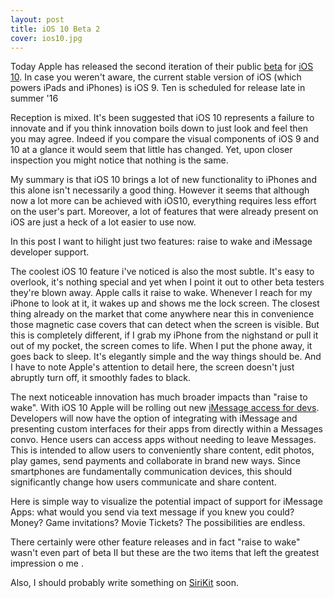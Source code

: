 ```yaml
---
layout: post
title: iOS 10 Beta 2 
cover: ios10.jpg
---
```


<!-- raise to wake
* push to unlock (w/ option to hover to unlock)
* way more useful 3d touch 
* messages API 
* major siri upgrade
* photos are way smarter and build albums with the full capabilities of google
  photos but none of the privacy concerns
* unlock Mac
* maps remembers when you leave your car
* Home App 
-->

Today Apple has released the second iteration of their public 
[beta](https://beta.apple.com/sp/betaprogram/) for 
[iOS 10](http://www.apple.com/ios/ios10-preview/).
In case you weren't aware, the current stable version of iOS (which powers
iPads and iPhones) is iOS 9. Ten is scheduled for release late in summer '16

Reception is mixed. It's been suggested that iOS 10 represents a failure to
innovate and if you think innovation boils down to just look and feel
then you may agree. Indeed if you compare the visual components of iOS 9
and 10 at a glance it would seem that little has changed. Yet, upon
closer inspection you might notice that nothing is the same. 

My summary is that iOS 10 brings a lot of new functionality to iPhones
and this alone isn't necessarily a good thing. However it seems that
although now a lot more can be achieved with iOS10, everything requires
less  effort on the user's part.
Moreover, a lot of features that were already present on iOS
are just a heck of a lot easier to use now.

In this post I want to hilight just two features: raise to wake and 
iMessage developer support. 

The coolest iOS 10 feature i've noticed is also the most subtle. It's easy to 
overlook, it's nothing special and yet when I point it out to other beta
testers they're blown away. Apple calls it raise to wake. Whenever I reach for 
my iPhone to look at it, it wakes up and shows me the lock screen. 
The closest thing already on the market that come anywhere near this in
convenience 
those magnetic case covers that can detect when the screen is visible. But this
is completely different, if I grab my iPhone from the nighstand  or
pull it out of my pocket, the screen comes to life. When I put the phone away,
it goes back to sleep. It's elegantly simple and the way things should be.
And I have to note Apple's attention to detail here, the screen doesn't just
abruptly turn off, it smoothly fades to black.

The next noticeable innovation has much broader impacts than "raise to wake".
With iOS 10 Apple will be rolling out new 
[iMessage access for devs](https://developer.apple.com/imessage/). Developers
will now have the option of integrating with iMessage and presenting custom
interfaces for their apps from directly within a Messages convo. Hence users
can access apps without needing to leave Messages. This is intended to allow
users to conveniently share content, edit photos, play games, send payments and
collaborate in brand new ways. Since smartphones are fundamentally communication
devices, this should significantly change how users communicate and share content.

Here is simple way to visualize the potential impact of support for iMessage 
Apps: what would you send via text message if you knew you could? Money? Game 
invitations? Movie Tickets? The possibilities are endless.


There certainly were other feature releases and in fact "raise to wake" wasn't even part
of beta II but these are the two items that left the greatest impression o me .


Also, I should probably write something on 
[SiriKit](https://developer.apple.com/sirikit/) soon.


<style>
    #cover-photo {
        width: 100%;t
    }
</style>
